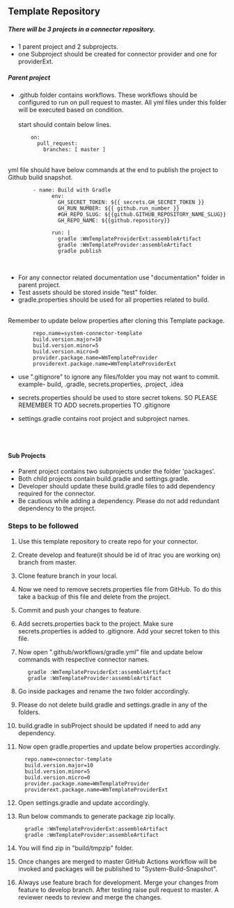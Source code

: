 ## Template Repository
  ##### There will be 3 projects in a connector repository.
  - 1 parent project and 2 subprojects.
  - one Subproject should be created for connector provider and one for providerExt.
   

  ##### Parent project
  
  - .github folder contains workflows. These workflows should be configured to run on pull request to master. All yml files under this folder will be executed based on condition. 
  <br><br>start should contain below lines.
           
           
            on:
              pull_request:
                branches: [ master ]     
   <br>yml file should have below commands at the end to publish the project to Github build snapshot.
   
            - name: Build with Gradle
                  env:
                    GH_SECRET_TOKEN: ${{ secrets.GH_SECRET_TOKEN }}
                    GH_RUN_NUMBER: ${{ github.run_number }}
                    #GH_REPO_SLUG: ${{github.GITHUB_REPOSITORY_NAME_SLUG}}
                    GH_REPO_NAME: ${{github.repository}}
            
                  run: |
                    gradle :WmTemplateProviderExt:assembleArtifact
                    gradle :WmTemplateProvider:assembleArtifact
                    gradle publish
   <br>
   
   - For any connector related documentation use "documentation" folder in parent project.
   - Test assets should be stored inside "test" folder.
   - gradle.properties should be used for all properties related to build.
   <br><br>
     
   Remember to update below properties after cloning this Template package. 
    
            repo.name=system-connector-template
            build.version.major=10
            build.version.minor=5
            build.version.micro=0
            provider.package.name=WmTemplateProvider
            providerext.package.name=WmTemplateProviderExt
    
            
   - use ".gitignore" to ignore any files/folder you may not want to commit.
   <br><nbsp> example- build, .gradle, secrets.properties, .project, .idea
   
   - secrets.properties should be used to store secret tokens. SO PLEASE REMEMBER TO ADD secrets.properties TO .gitignore
   - settings.gradle contains root project and subproject names.
  
  <br><br>
  #### Sub Projects
  
  - Parent project contains two subprojects under the folder 'packages'.  
  - Both child projects contain build.gradle and settings.gradle.
  - Developer should update these build.gradle files to add dependency required for the connector.
  - Be cautious while adding a dependency. Please do not add redundant dependency to the project.
  
  ### Steps to be followed
  
  1. Use this template repository to create repo for your connector.
  2. Create develop and feature(it should be id of itrac you are working on) branch from master.
  3. Clone feature branch in your local.
  4. Now we need to remove secrets.properties file from GitHub. To do this take a backup of this file and delete from the project.
  5. Commit and push your changes to feature.
  6. Add secrets.properties back to the project. Make sure secrets.properties is added to .gitignore. Add your secret token to this file.
  7. Now open ".github/workflows/gradle.yml" file and update below commands with respective connector names. <br>
            
            gradle :WmTemplateProviderExt:assembleArtifact
            gradle :WmTemplateProvider:assembleArtifact

  8. Go inside packages and rename the two folder accordingly.
  9. Please do not delete build.gradle and settings.gradle in any of the folders.
  10. build.gradle in subProject should be updated if need to add any dependency.
  11. Now open gradle.properties and update below properties accordingly.<br>
  
            repo.name=connector-template
            build.version.major=10
            build.version.minor=5
            build.version.micro=0
            provider.package.name=WmTemplateProvider
            providerext.package.name=WmTemplateProviderExt

  12. Open settings.gradle and update accordingly.
  13. Run below commands to generate package zip locally.<br>
  
            gradle :WmTemplateProviderExt:assembleArtifact
            gradle :WmTemplateProvider:assembleArtifact          
  14. You will find zip in "build/tmpzip" folder.
  15. Once changes are merged to master GitHub Actions workflow will be invoked and packages will be published to "System-Build-Snapshot".
  16. Always use feature brach for development. Merge your changes from feature to develop branch. After testing raise pull request to master. A reviewer needs to review and merge the changes. 
  
  
